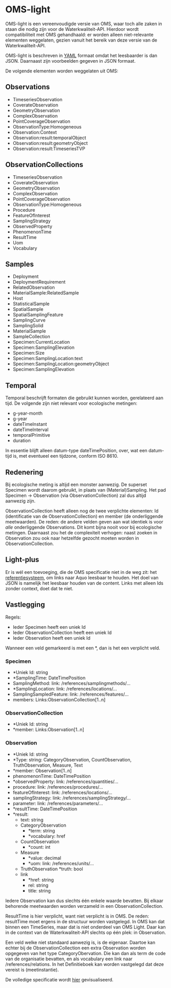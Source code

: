 # OMS-light

OMS-light is een vereenvoudigde versie van OMS, waar toch alle zaken in staan die nodig zijn voor de Waterkwaliteit-API.
Hierdoor wordt compatibiliteit met OMS gehandhaald: er worden alleen niet-relevante elementen weggelaten, gezien vanuit het bereik van deze versie van de Waterkwaliteit-API.

OMS-light is beschreven in [YAML](https://yaml.org) formaat omdat het leesbaarder is dan JSON. Daarnaast zijn voorbeelden gegeven in JSON formaat.

De volgende elementen worden weggelaten uit OMS:

## Observations

- TimeseriesObservation
- CoverateObservation
- GeometryObservation
- ComplexObservation
- PointCoverageObservation
- ObservationType:Homogeneous
- Observation:Context
- Observation:result:temporalObject
- Observation:result:geometryObject
- Observation:result:TimeseriesTVP

## ObservationCollections

- TimeseriesObservation
- CoverateObservation
- GeometryObservation
- ComplexObservation
- PointCoverageObservation
- ObservationType:Homogeneous
- Procedure
- FeatureOfInterest
- SamplingStrategy
- ObservedProperty
- PhenomenonTime
- ResultTime
- Uom
- Vocabulary

## Samples

- Deployment
- DeploymentRequirement
- RelatedObservation
- MaterialSample:RelatedSample
- Host
- StatisticalSample
- SpatialSample
- SpatialSamplingFeature
- SamplingCurve
- SamplingSolid
- MaterialSample
- SampleCollection
- Specimen:CurrentLocation
- Specimen:SamplingElevation
- Specimen:Size
- Specimen:SamplingLocation:text
- Specimen:SamplingLocation:geometryObject
- Specimen:SamplingElevation

## Temporal

Temporal beschrijft formaten die gebruikt kunnen worden, gerelateerd aan tijd.
De volgende zijn niet relevant voor ecologische metingen:

- g-year-month
- g-year
- dateTimeInstant
- dateTimeInterval
- temporalPrimitive
- duration

In essentie blijft alleen datum-type dateTimePosition, over, wat een datum-tijd is, met eventueel een tijdzone, conform ISO 8610.

## Redenering

Bij ecologische meting is altijd een monster aanwezig. De superset Specimen wordt daarom gebruikt, in plaats van (Material)Sampling.
Het pad Specimen -> Observation (via ObservationCollection) zal dus altijd aanwezig zijn.

ObservationCollection heeft alleen nog de twee verplichte elementen: Id (identificatie van de ObservationCollection) en member (de onderliggende meetwaarden).
De reden: de andere velden geven aan wat identiek is voor *alle* onderliggende Observations. Dit komt bijna nooit voor bij ecologische metingen.
Daarnaast zou het de complexiteit verhogen: naast zoeken in Observation zou ook naar hetzelfde gezocht moeten worden in ObservationCollection.

## Light-plus

Er is wél een toevoeging, die de OMS specificatie niet in de weg zit: het [referentiesysteem](referentieblok.md), om links naar Aquo leesbaar te houden.
Het doel van JSON is namelijk het leesbaar houden van de content. Links met alleen Ids zonder context, doet dat te niet.

## Vastlegging

Regels:

- Ieder Specimen heeft een uniek Id
- Ieder ObservationCollection heeft een uniek Id
- Ieder Observation heeft een uniek Id

Wanneer een veld gemarkeerd is met een *, dan is het een verplicht veld.

### Specimen

- *Uniek Id: string
- *SamplingTime: DateTimePosition
- SamplingMethod: link: /references/samplingmethods/...
- *SamplingLocation: link: /references/locations/...
- SamplingSampledFeature: link: /references/features/...
- members: Links:ObservationCollection[1..n]

### ObservationCollection

- *Uniek Id: string
- *member: Links:Observation[1..n]

### Observation

- *Uniek Id: string
- *Type: string: CategoryObservation, CountObservation, TruthObservation, Measure, Text
- *member: Observation[1..n]
- phenomenonTime: DateTimePosition
- *observedProperty: link: /references/quantities/...
- procedure: link: /references/procedures/...
- featureOfInterest: link: /references/locations/...
- samplingStrategy: link: /references/samplingStrategy/...
- parameter: link: /references/parameters/...
- *resultTime: DateTimePosition
- *result:
  - text: string
  - CategoryObservation
    - *term: string
    - *vocabulary: href
  - CountObservation
    - *count: int
  - Measure
    - *value: decimal
    - *uom: link: /references/units/...
  - TruthObservation
    *truth: bool
  - link
    - *href: string
    - rel: string
    - title: string

Iedere Observation kan dus slechts één enkele waarde bevatten. Bij elkaar behorende meetwaarden worden verzameld in een ObservationCollection.

ResultTime is hier verplicht, want niet verplicht is in OMS. De reden: resultTime moet ergens in de structuur worden vastgelegd. In OMS kan dat binnen een TimeSeries, maar dat is niet onderdeel van OMS Light. Daar kan in de context van de Waterkwaliteit-API slechts op één plek: in Observation.

Een veld welke niet standaard aanwezig is, is de eigenaar. Daartoe kan echter bij de ObservationCollection een extra Observation worden opgegeven van het type CategoryObervation. Die kan dan als term de code van de organisatie bevatten, en als vocabulary een link naar /references/relations.
In het Definitieboek kan worden vastgelegd dat deze vereist is (meetinstantie).

De volledige specificatie wordt [hier](https://editor.swagger.io/?url=https://raw.githubusercontent.com/DigitaleDeltaOrg/waterkwaliteitapi/main/voorbeelden/open-api-specification/waterkwaliteit-api-oas.yaml) gevisualiseerd.
